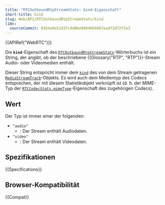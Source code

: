 ```yaml
---
title: "RTCOutboundRtpStreamStats: kind-Eigenschaft"
short-title: kind
slug: Web/API/RTCOutboundRtpStreamStats/kind
l10n:
  sourceCommit: 03b4a9d11d37c9d0be0804669467eadf2d72f2a3
---
```


{{APIRef("WebRTC")}}

Die **`kind`**-Eigenschaft des [`RTCOutboundRtpStreamStats`](/de/docs/Web/API/RTCOutboundRtpStreamStats)-Wörterbuchs ist ein String, der angibt, ob der beschriebene {{Glossary("RTP", "RTP")}}-Stream Audio- oder Videomedien enthält.

Dieser String entspricht immer dem [`kind`](/de/docs/Web/API/MediaStreamTrack/kind) des von dem Stream getragenen [`MediaStreamTrack`](/de/docs/Web/API/MediaStreamTrack)-Objekts. Es wird auch dem Medientyp des Codecs entsprechen, der mit diesem Statistikobjekt verknüpft ist (d. h. der MIME-Typ der [`RTCCodecStats.mimeType`](/de/docs/Web/API/RTCCodecStats/mimeType)-Eigenschaft des zugehörigen Codecs).

## Wert

Der Typ ist immer einer der folgenden:

- `"audio"`
  - : Der Stream enthält Audiodaten.
- `"video"`
  - : Der Stream enthält Videodaten.

## Spezifikationen

{{Specifications}}

## Browser-Kompatibilität

{{Compat}}
